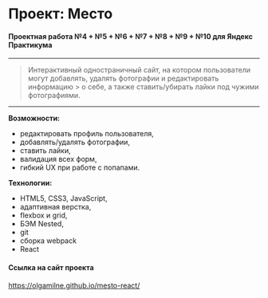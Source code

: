 # Проект: Место

#### Проектная работа №4  + №5 + №6  + №7 + №8 + №9 + №10  для Яндекс Практикума
------
> Интерактивный одностраничный сайт, на котором пользователи
> могут добавлять, удалять фотографии и редактировать информацию > о себе, а также ставить/убирать лайки под чужими фотографиями.
------


**Возможности:**

* редактировать профиль пользователя,
* добавлять/удалять фотографии,
* ставить лайки,
* валидация всех форм,
* гибкий UX при работе с попапами.


**Технологии:**

* HTML5, CSS3, JavaScript,
* адаптивная верстка,
* flexbox и grid,
* БЭМ Nested,
* git
* сборка webpack
* React

#### Ссылка на сайт проекта

https://olgamilne.github.io/mesto-react/

